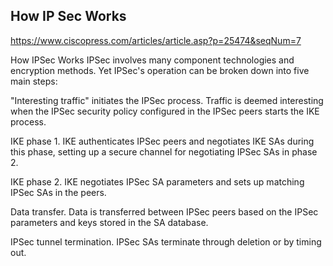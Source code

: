 ## How IP Sec Works
https://www.ciscopress.com/articles/article.asp?p=25474&seqNum=7


How IPSec Works
IPSec involves many component technologies and encryption methods. Yet IPSec's operation can be broken down into five main steps:

"Interesting traffic" initiates the IPSec process. Traffic is deemed interesting when the IPSec security policy configured in the IPSec peers starts the IKE process.

IKE phase 1. IKE authenticates IPSec peers and negotiates IKE SAs during this phase, setting up a secure channel for negotiating IPSec SAs in phase 2.

IKE phase 2. IKE negotiates IPSec SA parameters and sets up matching IPSec SAs in the peers.

Data transfer. Data is transferred between IPSec peers based on the IPSec parameters and keys stored in the SA database.

IPSec tunnel termination. IPSec SAs terminate through deletion or by timing out.

